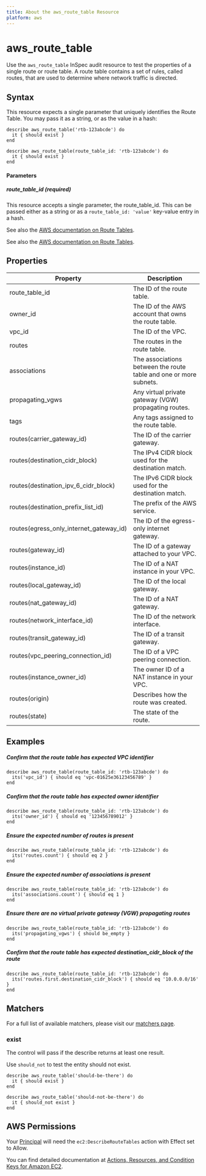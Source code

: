 ```yaml
---
title: About the aws_route_table Resource
platform: aws
---
```


# aws\_route\_table

Use the `aws_route_table` InSpec audit resource to test the properties of a single route or route table. A route table contains a set of rules, called routes, that are used to determine where network traffic is directed.

## Syntax

This resource expects a single parameter that uniquely identifies the Route Table. You may pass it as a string, or as the value in a hash:

    describe aws_route_table('rtb-123abcde') do
      it { should exist }
    end

    describe aws_route_table(route_table_id: 'rtb-123abcde') do
      it { should exist }
    end
    
#### Parameters

##### route\_table\_id _(required)_

This resource accepts a single parameter, the route\_table\_id.
This can be passed either as a string or as a `route_table_id: 'value'` key-value entry in a hash.

See also the [AWS documentation on Route Tables](https://docs.aws.amazon.com/vpc/latest/userguide/VPC_Route_Tables.html).

See also the [AWS documentation on Route Tables](https://docs.aws.amazon.com/AWSCloudFormation/latest/UserGuide/aws-resource-ec2-route.html).

## Properties

|Property           | Description|
| ---               | --- |
|route\_table\_id   | The ID of the route table.  |
|owner\_id          | The ID of the AWS account that owns the route table.  |
|vpc\_id            | The ID of the VPC.  |
|routes             | The routes in the route table. |
|associations       | The associations between the route table and one or more subnets.  |
|propagating\_vgws  | Any virtual private gateway (VGW) propagating routes.  |
|tags               | Any tags assigned to the route table.  |
| routes(carrier\_gateway\_id) | The ID of the carrier gateway. |
| routes(destination\_cidr\_block) | The IPv4 CIDR block used for the destination match. |
| routes(destination\_ipv\_6\_cidr\_block) | The IPv6 CIDR block used for the destination match. |
| routes(destination\_prefix\_list\_id) | The prefix of the AWS service. |
| routes(egress\_only\_internet\_gateway\_id) | The ID of the egress-only internet gateway. |
| routes(gateway\_id) | The ID of a gateway attached to your VPC. |
| routes(instance\_id) | The ID of a NAT instance in your VPC. |
| routes(local\_gateway\_id) | The ID of the local gateway. |
| routes(nat\_gateway\_id) | The ID of a NAT gateway. |
| routes(network\_interface\_id) | The ID of the network interface. |
| routes(transit\_gateway\_id) | The ID of a transit gateway. |
| routes(vpc\_peering\_connection\_id) | The ID of a VPC peering connection. |
| routes(instance\_owner\_id) | The owner ID of a NAT instance in your VPC. |
| routes(origin) | Describes how the route was created. |
| routes(state) | The state of the route. |

## Examples

##### Confirm that the route table has expected VPC identifier
    describe aws_route_table(route_table_id: 'rtb-123abcde') do
      its('vpc_id') { should eq 'vpc-01625e36123456789' }
    end

##### Confirm that the route table has expected owner identifier
    describe aws_route_table(route_table_id: 'rtb-123abcde') do
      its('owner_id') { should eq '123456789012' }
    end

##### Ensure the expected number of routes is present
    describe aws_route_table(route_table_id: 'rtb-123abcde') do
      its('routes.count') { should eq 2 }
    end

##### Ensure the expected number of associations is present
    describe aws_route_table(route_table_id: 'rtb-123abcde') do
      its('associations.count') { should eq 1 }
    end

##### Ensure there are no virtual private gateway (VGW) propagating routes
    describe aws_route_table(route_table_id: 'rtb-123abcde') do
      its('propagating_vgws') { should be_empty }
    end

##### Confirm that the route table has expected destination_cidr_block of the route
    describe aws_route_table(route_table_id: 'rtb-123abcde') do
      its('routes.first.destination_cidr_block') { should eq '10.0.0.0/16' }
    end

## Matchers

For a full list of available matchers, please visit our [matchers page](https://www.inspec.io/docs/reference/matchers/).

### exist

The control will pass if the describe returns at least one result.

Use `should_not` to test the entity should not exist.

    describe aws_route_table('should-be-there') do
      it { should exist }
    end

    describe aws_route_table('should-not-be-there') do
      it { should_not exist }
    end

## AWS Permissions

Your [Principal](https://docs.aws.amazon.com/IAM/latest/UserGuide/intro-structure.html#intro-structure-principal) will need the `ec2:DescribeRouteTables` action with Effect set to Allow.

You can find detailed documentation at [Actions, Resources, and Condition Keys for Amazon EC2](https://docs.aws.amazon.com/IAM/latest/UserGuide/list_amazonec2.html).
